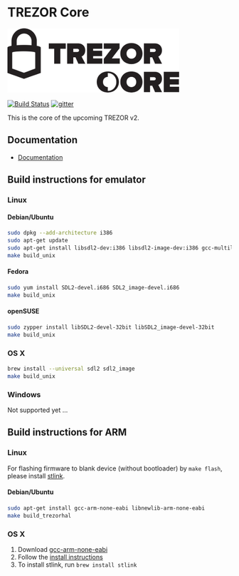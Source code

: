 # TREZOR Core

![TREZOR Core](docs/trezor_core.png)

[![Build Status](https://travis-ci.org/trezor/trezor-core.svg?branch=master)](https://travis-ci.org/trezor/trezor-core) [![gitter](https://badges.gitter.im/trezor/community.svg)](https://gitter.im/trezor/community)

This is the core of the upcoming TREZOR v2.

## Documentation

* [Documentation](docs/)

## Build instructions for emulator

### Linux

#### Debian/Ubuntu

```sh
sudo dpkg --add-architecture i386
sudo apt-get update
sudo apt-get install libsdl2-dev:i386 libsdl2-image-dev:i386 gcc-multilib
make build_unix
```

#### Fedora

```sh
sudo yum install SDL2-devel.i686 SDL2_image-devel.i686
make build_unix
```

#### openSUSE

```sh
sudo zypper install libSDL2-devel-32bit libSDL2_image-devel-32bit
make build_unix
```

### OS X

```sh
brew install --universal sdl2 sdl2_image
make build_unix
```

### Windows

Not supported yet ...

## Build instructions for ARM

### Linux

For flashing firmware to blank device (without bootloader) by `make flash`,
please install [stlink](https://github.com/texane/stlink).

#### Debian/Ubuntu

```sh
sudo apt-get install gcc-arm-none-eabi libnewlib-arm-none-eabi
make build_trezorhal
```

### OS X

1. Download [gcc-arm-none-eabi](https://launchpad.net/gcc-arm-embedded/5.0/5-2016-q3-update/)
2. Follow the [install instructions](https://launchpadlibrarian.net/287100883/readme.txt)
3. To install stlink, run `brew install stlink`
